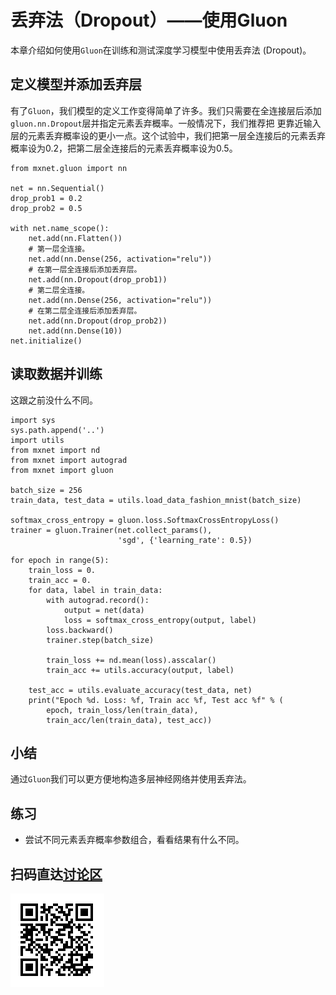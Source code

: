 # 丢弃法（Dropout）——使用Gluon

本章介绍如何使用``Gluon``在训练和测试深度学习模型中使用丢弃法 (Dropout)。


## 定义模型并添加丢弃层

有了`Gluon`，我们模型的定义工作变得简单了许多。我们只需要在全连接层后添加`gluon.nn.Dropout`层并指定元素丢弃概率。一般情况下，我们推荐把
更靠近输入层的元素丢弃概率设的更小一点。这个试验中，我们把第一层全连接后的元素丢弃概率设为0.2，把第二层全连接后的元素丢弃概率设为0.5。

```{.python .input  n=5}
from mxnet.gluon import nn

net = nn.Sequential()
drop_prob1 = 0.2
drop_prob2 = 0.5

with net.name_scope():
    net.add(nn.Flatten())
    # 第一层全连接。
    net.add(nn.Dense(256, activation="relu"))
    # 在第一层全连接后添加丢弃层。
    net.add(nn.Dropout(drop_prob1))
    # 第二层全连接。
    net.add(nn.Dense(256, activation="relu"))
    # 在第二层全连接后添加丢弃层。
    net.add(nn.Dropout(drop_prob2))
    net.add(nn.Dense(10))
net.initialize()
```

## 读取数据并训练

这跟之前没什么不同。

```{.python .input  n=6}
import sys
sys.path.append('..')
import utils
from mxnet import nd
from mxnet import autograd
from mxnet import gluon

batch_size = 256
train_data, test_data = utils.load_data_fashion_mnist(batch_size)

softmax_cross_entropy = gluon.loss.SoftmaxCrossEntropyLoss()
trainer = gluon.Trainer(net.collect_params(), 
                        'sgd', {'learning_rate': 0.5})

for epoch in range(5):
    train_loss = 0.
    train_acc = 0.
    for data, label in train_data:
        with autograd.record():
            output = net(data)
            loss = softmax_cross_entropy(output, label)
        loss.backward()
        trainer.step(batch_size)

        train_loss += nd.mean(loss).asscalar()
        train_acc += utils.accuracy(output, label)

    test_acc = utils.evaluate_accuracy(test_data, net)
    print("Epoch %d. Loss: %f, Train acc %f, Test acc %f" % (
        epoch, train_loss/len(train_data), 
        train_acc/len(train_data), test_acc))
```

## 小结

通过`Gluon`我们可以更方便地构造多层神经网络并使用丢弃法。

## 练习

* 尝试不同元素丢弃概率参数组合，看看结果有什么不同。

## 扫码直达[讨论区](https://discuss.gluon.ai/t/topic/1279)

![](../img/qr_dropout-gluon.svg)
